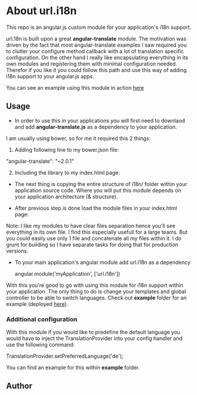 # About url.i18n

This repo is an angular.js custom module for your application's i18n support.

url.18n is built upon a great **angular-translate** module. The motivation was driven by the fact that most angular-translate examples I saw required you to clutter your configure method callback with a lot of translation specific configuration. 
On the other hand I really like encapsulating everything in its own modules and registering them with minimal configuration needed. Therefor if you like it you could follow this path and use this way of adding i18n support to your angular.js apps.

You can see an example using this module in action [here](http://uroslates.github.io/url.i18n/example/)

##  Usage

* In order to use this in your applications you will first need to downlaod and add **angular-translate.js** as a dependency to your application. 

I am usually using bower, so for me it required this 2 things:
1) Adding following line to my bower.json file:

  "angular-translate": "~2.0.1"

2) Including the library to my index.html page:

  <script src="bower_components/angular-translate/angular-translate.js"></script>

* The next thing is copying the entire structure of i18n/ folder within your application source code. Where you will put this module depends on your application architecture (& structure).

* After previous step is done load the module files in your index.html page:

  <script src="scripts/modules/i18n/index.js"></script>
  <script src="scripts/modules/i18n/constants.js"></script>
  <script src="scripts/modules/i18n/providers/translation-provider.js"></script>
  <script src="scripts/modules/i18n/lang/sr.js"></script>
  <script src="scripts/modules/i18n/lang/de.js"></script>
  <script src="scripts/modules/i18n/lang/en.js"></script>

Note: I like my modules to have clear files separation hence you'll see everything in its own file. I find this especially usefull for a large teams. But you could easily use only 1 file and concatenate all my files within it. I do grunt for building so I have separate tasks for doing that for production versions.

* To your main application's angular module add url.i18n as a dependency

  angular.module('myApplication', ['url.i18n'])

With this you're good to go with using this module for i18n support within your application. The only thing to do is change your templates and global controller to be able to switch languages. Check out **example** folder for an example (deployed [here](http://uroslates.github.io/url.i18n/example/)).


### Additional configuration

With this module if you would like to predefine the default language you would have to inject the TranslationProvider into your config handler and use the following command:

  TranslationProvider.setPreferredLanguage('de');

You can find an example for this within **example** folder.

## Author

[Uroš Lates]: http://uroslates.com/
